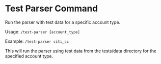 # Test Parser Command

Run the parser with test data for a specific account type.

Usage: `/test-parser [account_type]`

Example: `/test-parser citi_cc`

This will run the parser using test data from the tests/data directory for the specified account type.
